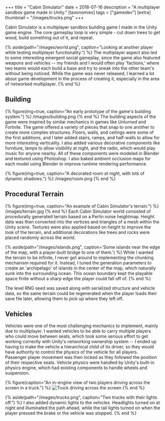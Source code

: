 +++
title = "Cabin Simulator"
date = 2018-07-16
description = "A multiplayer sandbox game made in Unity."
[taxonomies]
tags = ["gamedev"]
[extra]
thumbnail = "/images/trucks.png"
+++

Cabin Simulator is a multiplayer sandbox building game I made in the Unity game engine. The core gameplay loop is very simple - cut down trees to get wood, build something out of it, and repeat. 

{% aside(path="/images/world.png", caption="Looking at another player while testing multiplayer functionality.") %}
The multiplayer aspect also led to some interesting emergent social gameplay, since the game also featured weapons and vehicles -- my friends and I would often play 'factions,' where two teams would each build a base and try to sneak into the other team's without being noticed. While the game was never released, I learned a lot about game development in the process of creating it, especially in the area of networked multiplayer.
{% end %}

## Building
{% figure(img=true, caption="An early prototype of the game's building system.") %}
/images/building.png
{% end %}
The building aspects of the game were inspired by similar mechanics in games like *Unturned* and *Fortnite*. The game offered a variety of pieces that snap to one another to create more complex structures. Floors, walls, and ceilings were some of the first additions, and I later added stairs, ramps, and half-walls to allow for more interesting verticality. I also added various decorative components like furniture, lamps to allow visibility at night, and the radio, which would play music for anyone nearby. All of these components were modeled in Blender and textured using Photoshop. I also baked ambient occlusion maps for each model using Blender to improve runtime rendering performance.

{% figure(img=true, caption="A decorated room at night, with lots of dynamic shadows.") %}
/images/room.png
{% end %}

## Procedural Terrain
{% figure(img=true, caption="An example of Cabin Simulator's terrain.") %}
/images/terrain.jpg
{% end %}
Each Cabin Simulator world consisted of procedurally generated terrain based on a Perlin noise heightmap. Height data was then converted into the vertices and triangles of a mesh within the Unity scene. Textures were also applied based on height to improve the look of the terrain, and additional decorations like trees and rocks were placed randomly across the world.

{% aside(path="/images/islands.png", caption='Some islands near the edge of the map, with a player-built bridge to one of them.') %}
While I wanted the terrain to be infinite, I never got around to implementing the chunking mechanism required for it. Instead, I tuned the generation parameters to create an 'archipelago' of islands in the center of the map, which naturally sunk into the surrounding ocean. This ocean boundary kept the playable space finite without a sharp edge the player could fall off of.
{% end %}

The level RNG seed was saved along with serialized structure and vehicle data, so the same terrain could be regenerated when the player loads their save file later, allowing them to pick up where they left off.

## Vehicles
Vehicles were one of the most challenging mechanics to implement, mainly due to multiplayer. I wanted vehicles to be able to carry multiple players who could move between seats, which took some serious effort to get working correctly with Unity's networking ownership system -- I ended up having to make the vehicle a hierarchical child of its driver, so they would have authority to control the physics of the vehicle for all players. Passenger player movement was then locked as they followed the position of their respective seats. Vehicle physics were handled by Unity's built-in physics engine, which had existing components to handle wheels and suspension.

{% figure(caption="An in-engine view of two players driving across the screen in a truck.") %}
![Truck driving across the screen](/videos/truck.gif)
{% end %}


{% aside(path="/images/trucks.png", caption="Two trucks with their lights off.") %}
I also added dynamic lights to the vehicles. Headlights turned on at night and illuminated the path ahead, while the tail lights turned on when the player pressed the brake or the vehicle was stopped.
{% end %}